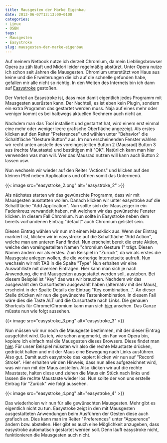 ```yaml
---
title: Mausgesten der Marke Eigenbau
date: 2013-06-07T12:13:00+0100
categories:
- Linux
- OSBN
tags:
- Mausgesten
- Easystroke
slug: mausgesten-der-marke-eigenbau
---
```

Auf meinem Netbook nutze ich derzeit Chromium, da mein Lieblingsbrowser Opera zu zäh läuft und Midori leider regelmäßig abstürzt. Unter Opera nutze ich schon seit Jahren die Mausgesten. Chromium unterstützt von Haus aus keine und die Erweiterungen die ich auf die schnelle gefunden habe, gefallen mir alle nicht so richtig. In den Weiten des Internets bin ich dann auf [Easystroke](http://sourceforge.net/apps/trac/easystroke "easystroke") gestoßen.

Der Vorteil an Easystroke ist, dass man damit eigentlich jedes Programm mit Mausgesten ausrüsten kann. Der Nachteil, es ist eben kein Plugin, sondern ein extra Programm das gestartet werden muss. Naja auf eines mehr oder weniger kommt es bei halbwegs aktuellen Rechnern auch nicht an.

Nachdem man das Tool installiert und gestartet hat, wird einem erst einmal eine mehr oder weniger leere grafische Oberfläche angezeigt. Als erstes klicken auf den Reiter "Preferences" und wählen unter "Behavior" die Schaltfläche "Gesture Button" aus. Im nun erscheinenden Fenster wählen wir recht unten anstelle des voreingestellten Button 2 (Mausrad) Button 3 aus (rechte Maustaste) und bestätigen mit "OK". Natürlich kann man hier verwenden was man will. Wer das Mausrad nutzen will kann auch Button 2 lassen usw.

Nun wechseln wir wieder auf den Reiter "Actions" und klicken auf den kleinen Pfeil neben Applications und öffnen somit das Untermenü.

{{< image src="easystroke_2.png" alt="easystroke_2" >}}

Als nächstes starten wir das gewünschte Programm, dass wir mit Mausgesten ausstatten wollen. Danach klicken wir unter easystroke auf die Schaltfläche "Add Application". Nun sollte sich der Mauszeiger in ein Fadenkreuz verwandelt haben, mit welchem wir das gewünschte Fenster klicken. In diesem Fall Chromium. Nun sollte in Easystroke neben dem bereits vorhandenen Eintrag "default" auch Chromium gelistet sein.

Diesen Eintrag wählen wir nun mit einem Mausklick aus. Wenn der Eintrag markiert ist, klicken wir in easystroke auf die Schaltfläche "Add Action", welche man am unteren Rand findet. Nun erscheint bereit die erste Aktion, welche den voreingestellten Namen "chromium Gesture 1" trägt. Diesen Namen ändern wir als erstes. Zum Beispiel in "Zurück", da wir als erstes die Mausgeste anlegen wollen, die die vorherige Internetseite aufruft. Nun wechseln wir mit TAB in die Spalte "Type" Nun erhalten wir eine Auswahlliste mit diversen Einträgen. Hier kann man sich je nach Anwendung, die mit Mausgesten ausgestattet werden soll, austoben. Bei diesem Beispiel ist "Key" das was wir brauchen. Nachdem wir das ausgewählt den Cursortasten ausgewählt haben (alternativ mit der Maus), erscheint in der Spalte Details der Eintrag "Key combination...". An dieser Stelle drücken wir nun die gewünschte Tastenkombination. In diesem Fall wäre dies die Taste ALT und die Cursortaste nach Links. Die genauen Shortcuts für Chrome/Chromium kann man sich [hier](https://support.google.com/chrome/answer/171571?hl=de&amp;ref_topic=25799 "Chrome Shortcuts") ansehen. Das Ganze müsste nun wie folgt aussehen.

{{< image src="easystroke_3.png" alt="easystroke_3" >}}

Nun müssen wir nur noch die Mausgeste bestimmen, mit der dieser Eintrag ausgeführt wird. Da ich, wie schon angemerkt, ein Fan von Opera bin, kopiere ich einfach mal die Mausgesten dieses Browsers. Diese findet man [hier](http://help.opera.com/Linux/12.10/de/gestures.html "Opera Mausgesten"). Für unser Beispiel müssten wir also die rechte Maustaste drücken, gedrückt halten und mit der Maus eine Bewegung nach Links ausführen. Also gut. Damit auch easystroke das kapiert klicken wir nun auf "Record Stroke". Hier erhalten wir den Hinweis, dass nun alles aufgezeichnet wird, was wir nun mit der Maus anstellen. Also klicken wir auf die rechte Maustaste, halten diese und ziehen die Maus ein Stück nach links und lassen die rechte Maustaste wieder los. Nun sollte der von uns erstelle Eintrag für "Zurück" wie folgt aussehen.

{{< image src="easystroke_4.png" alt="easystroke_4" >}}

Das wiederholen wir nun für alle gewünschten Mausgesten. Mehr gibt es eigentlich nicht zu tun. Easystroke zeigt in den mit Mausgesten ausgestatteten Anwendungen beim Ausführen der Gesten diese auch grafisch an. Dies kann man im Reiter "Preferences" unter "Apperence" ändern bzw. abstellen. Hier gibt es auch eine Möglichkeit anzugeben, dass easystroke automatisch gestartet werden soll. Denn läuft easystroke nicht, funktionieren die Mausgesten auch nicht.
